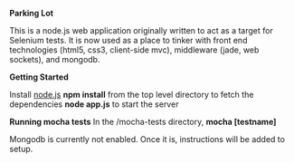 **Parking Lot**

This is a node.js web application originally written to act as a target for Selenium tests. It is now used as a place to tinker with front end technologies (html5, css3, client-side mvc), middleware (jade, web sockets), and mongodb.

**Getting Started**

Install [node.js](http://nodejs.org/)
**npm install** from the top level directory to fetch the dependencies
**node app.js** to start the server

**Running mocha tests**
In the /mocha-tests directory, **mocha [testname]**

Mongodb is currently not enabled. Once it is, instructions will be added to setup.